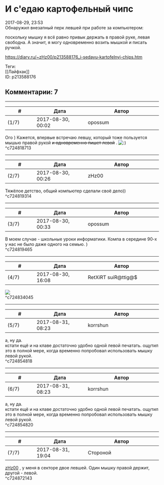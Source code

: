 И с'едаю картофельный чипс
==========================

  
2017-08-29, 23:53  
 Обнаружил внезапный перк левшей при работе за компьютером:   
   
 поскольку мышку я всё равно привык держать в правой руке, левая свободна. А значит, я могу одновременно возить мышкой и писать ручкой.   
  
<https://diary.ru/~zHz00/p213588176_i-sedayu-kartofelnyj-chips.htm>  
  
Теги:  
[[Лайфхак]]  
ID: p213588176  


Комментарии: 7
--------------

  


---



|         #         |              Дата              |                     Автор                     |           ID           |
| --- | --- | --- | --- |
| (1/7) | 2017-08-30, 00:02 | opossum | c724818713 |

  
 Ого ) Кажется, впервые встречаю левшу, который тоже пользуется мышью правой рукой  ~~и одновременно пишет левой~~  . ![:)](http://static.diary.ru/picture/3.gif)   
 ^c724818713

---



|         #         |              Дата              |                     Автор                     |           ID           |
| --- | --- | --- | --- |
| (2/7) | 2017-08-30, 00:26 | zHz00 | c724819314 |

  
 Тяжёлое детство, общий компьютер сделали своё дело))   
 ^c724819314

---



|         #         |              Дата              |                     Автор                     |           ID           |
| --- | --- | --- | --- |
| (3/7) | 2017-08-30, 00:33 | opossum | c724819465 |

  
 В моем случае - школьные уроки информатики. Компа в середине 90-х у нас не было даже одного на семью. )   
 ^c724819465

---



|         #         |              Дата              |                     Автор                     |           ID           |
| --- | --- | --- | --- |
| (4/7) | 2017-08-30, 16:08 | RetXiRT suiR@ttig@$ | c724834045 |

  
  ![](http://s26.postimg.org/lq84gl7uh/Fucking_Awesome.gif)    
 ^c724834045

---



|         #         |              Дата              |                     Автор                     |           ID           |
| --- | --- | --- | --- |
| (5/7) | 2017-08-31, 08:23 | korrshun | c724854818 |

  
 а, ну да.   
 кстати ещё и на клаве достаточно удобно одной левой печатать. ощутил это в полной мере, когда временно попробовал использовать мышку левой рукой.   
 ^c724854818

---



|         #         |              Дата              |                     Автор                     |           ID           |
| --- | --- | --- | --- |
| (6/7) | 2017-08-31, 08:23 | korrshun | c724854820 |

  
 а, ну да.   
 кстати ещё и на клаве достаточно удобно одной левой печатать. ощутил это в полной мере, когда временно попробовал использовать мышку левой рукой.   
 ^c724854820

---



|         #         |              Дата              |                     Автор                     |           ID           |
| --- | --- | --- | --- |
| (7/7) | 2017-08-31, 19:04 | Стороной | c724872143 |

  
  [zHz00](https://zHz00.diary.ru "Untitled")  , у меня в секторе двое левшей. Один мышку правой держит, другой - левой.   
 ^c724872143